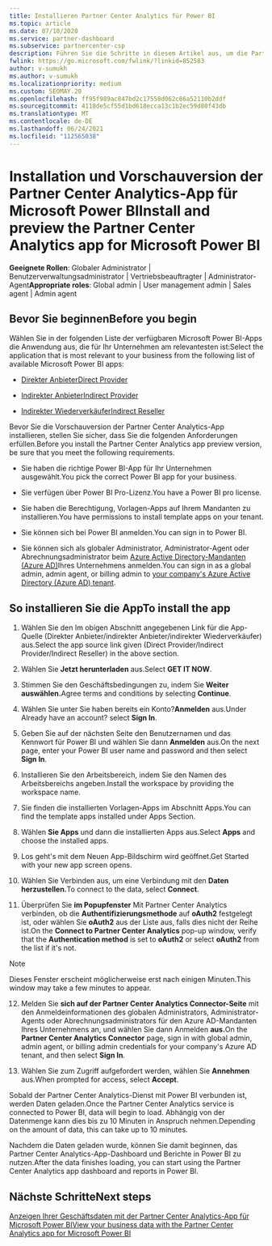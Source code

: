 ```yaml
---
title: Installieren Partner Center Analytics für Power BI
ms.topic: article
ms.date: 07/10/2020
ms.service: partner-dashboard
ms.subservice: partnercenter-csp
description: Führen Sie die Schritte in diesem Artikel aus, um die Partner Center Analytics-App für Power BI (für direkte Partner in CSP) zu installieren und eine Vorschau anzuzeigen.
fwlink: https://go.microsoft.com/fwlink/?linkid=852583
author: v-sumukh
ms.author: v-sumukh
ms.localizationpriority: medium
ms.custom: SEOMAY.20
ms.openlocfilehash: ff95f989ac847bd2c17558d062c86a52110b2ddf
ms.sourcegitcommit: 4118de5cf55d1bd618ecca13c1b2ec59d80f43db
ms.translationtype: MT
ms.contentlocale: de-DE
ms.lasthandoff: 06/24/2021
ms.locfileid: "112565038"
---
```

# <a name="install-and-preview-the-partner-center-analytics-app-for-microsoft-power-bi"></a><span data-ttu-id="d8e92-103">Installation und Vorschauversion der Partner Center Analytics-App für Microsoft Power BI</span><span class="sxs-lookup"><span data-stu-id="d8e92-103">Install and preview the Partner Center Analytics app for Microsoft Power BI</span></span>


<span data-ttu-id="d8e92-104">**Geeignete Rollen**: Globaler Administrator | Benutzerverwaltungsadministrator | Vertriebsbeauftragter | Administrator-Agent</span><span class="sxs-lookup"><span data-stu-id="d8e92-104">**Appropriate roles**: Global admin | User management admin | Sales agent | Admin agent</span></span>

## <a name="before-you-begin"></a><span data-ttu-id="d8e92-105">Bevor Sie beginnen</span><span class="sxs-lookup"><span data-stu-id="d8e92-105">Before you begin</span></span>

<span data-ttu-id="d8e92-106">Wählen Sie in der folgenden Liste der verfügbaren Microsoft Power BI-Apps die Anwendung aus, die für Ihr Unternehmen am relevantesten ist:</span><span class="sxs-lookup"><span data-stu-id="d8e92-106">Select the application that is most relevant to your business from the following list of available Microsoft Power BI apps:</span></span>

- [<span data-ttu-id="d8e92-107">Direkter Anbieter</span><span class="sxs-lookup"><span data-stu-id="d8e92-107">Direct Provider</span></span>](https://appsource.microsoft.com/product/power-bi/partnercenteranalytics.direct_provider_partner_analytics)

- [<span data-ttu-id="d8e92-108">Indirekter Anbieter</span><span class="sxs-lookup"><span data-stu-id="d8e92-108">Indirect Provider</span></span>](https://appsource.microsoft.com/product/power-bi/partnercenteranalytics.indirect_provider_partner_analytics)

- [<span data-ttu-id="d8e92-109">Indirekter Wiederverkäufer</span><span class="sxs-lookup"><span data-stu-id="d8e92-109">Indirect Reseller</span></span>](https://appsource.microsoft.com/product/power-bi/partnercenteranalytics.indirect_reseller_partner_analytics)

<span data-ttu-id="d8e92-110">Bevor Sie die Vorschauversion der Partner Center Analytics-App installieren, stellen Sie sicher, dass Sie die folgenden Anforderungen erfüllen.</span><span class="sxs-lookup"><span data-stu-id="d8e92-110">Before you install the Partner Center Analytics app preview version, be sure that you meet the following requirements.</span></span>

- <span data-ttu-id="d8e92-111">Sie haben die richtige Power BI-App für Ihr Unternehmen ausgewählt.</span><span class="sxs-lookup"><span data-stu-id="d8e92-111">You pick the correct Power BI app for your business.</span></span>

- <span data-ttu-id="d8e92-112">Sie verfügen über Power BI Pro-Lizenz.</span><span class="sxs-lookup"><span data-stu-id="d8e92-112">You have a Power BI pro license.</span></span>

- <span data-ttu-id="d8e92-113">Sie haben die Berechtigung, Vorlagen-Apps auf Ihrem Mandanten zu installieren.</span><span class="sxs-lookup"><span data-stu-id="d8e92-113">You have permissions to install template apps on your tenant.</span></span>

- <span data-ttu-id="d8e92-114">Sie können sich bei Power BI anmelden.</span><span class="sxs-lookup"><span data-stu-id="d8e92-114">You can sign in to Power BI.</span></span>

- <span data-ttu-id="d8e92-115">Sie können sich als globaler Administrator, Administrator-Agent oder Abrechnungsadministrator beim [Azure Active Directory-Mandanten (Azure AD)](azure-active-directory-tenants-and-partner-center.md)Ihres Unternehmens anmelden.</span><span class="sxs-lookup"><span data-stu-id="d8e92-115">You can sign in as a global admin, admin agent, or billing admin to [your company's Azure Active Directory (Azure AD) tenant](azure-active-directory-tenants-and-partner-center.md).</span></span>

## <a name="to-install-the-app"></a><span data-ttu-id="d8e92-116">So installieren Sie die App</span><span class="sxs-lookup"><span data-stu-id="d8e92-116">To install the app</span></span>

1. <span data-ttu-id="d8e92-117">Wählen Sie den Im obigen Abschnitt angegebenen Link für die App-Quelle (Direkter Anbieter/indirekter Anbieter/indirekter Wiederverkäufer) aus.</span><span class="sxs-lookup"><span data-stu-id="d8e92-117">Select the app source link given (Direct Provider/Indirect Provider/Indirect Reseller) in the above section.</span></span>

2. <span data-ttu-id="d8e92-118">Wählen Sie **Jetzt herunterladen** aus.</span><span class="sxs-lookup"><span data-stu-id="d8e92-118">Select **GET IT NOW**.</span></span> 

3. <span data-ttu-id="d8e92-119">Stimmen Sie den Geschäftsbedingungen zu, indem Sie **Weiter auswählen.**</span><span class="sxs-lookup"><span data-stu-id="d8e92-119">Agree terms and conditions by selecting **Continue**.</span></span>

4. <span data-ttu-id="d8e92-120">Wählen Sie unter Sie haben bereits ein Konto?**Anmelden** aus.</span><span class="sxs-lookup"><span data-stu-id="d8e92-120">Under Already have an account? select **Sign In**.</span></span>

5. <span data-ttu-id="d8e92-121">Geben Sie auf der nächsten Seite den Benutzernamen und das Kennwort für Power BI und wählen Sie dann **Anmelden** aus.</span><span class="sxs-lookup"><span data-stu-id="d8e92-121">On the next page, enter your Power BI user name and password and then select **Sign In**.</span></span>

6. <span data-ttu-id="d8e92-122">Installieren Sie den Arbeitsbereich, indem Sie den Namen des Arbeitsbereichs angeben.</span><span class="sxs-lookup"><span data-stu-id="d8e92-122">Install the workspace by providing the workspace name.</span></span>

7. <span data-ttu-id="d8e92-123">Sie finden die installierten Vorlagen-Apps im Abschnitt Apps.</span><span class="sxs-lookup"><span data-stu-id="d8e92-123">You can find the template apps installed under Apps Section.</span></span>

8. <span data-ttu-id="d8e92-124">Wählen **Sie Apps** und dann die installierten Apps aus.</span><span class="sxs-lookup"><span data-stu-id="d8e92-124">Select **Apps** and choose the installed apps.</span></span>

9. <span data-ttu-id="d8e92-125">Los geht's mit dem Neuen App-Bildschirm wird geöffnet.</span><span class="sxs-lookup"><span data-stu-id="d8e92-125">Get Started with your new app screen opens.</span></span>

10. <span data-ttu-id="d8e92-126">Wählen Sie Verbinden aus, um eine Verbindung mit den **Daten herzustellen.**</span><span class="sxs-lookup"><span data-stu-id="d8e92-126">To connect to the data, select **Connect**.</span></span>

11. <span data-ttu-id="d8e92-127">Überprüfen Sie **im Popupfenster** Mit Partner Center Analytics verbinden, ob die **Authentifizierungsmethode** auf **oAuth2** festgelegt ist, oder wählen Sie **oAuth2** aus der Liste aus, falls dies nicht der Reihe ist.</span><span class="sxs-lookup"><span data-stu-id="d8e92-127">On the **Connect to Partner Center Analytics** pop-up window, verify that the **Authentication method** is set to **oAuth2** or select **oAuth2** from the list if it's not.</span></span> 

> [!NOTE]  
>  <span data-ttu-id="d8e92-128">Dieses Fenster erscheint möglicherweise erst nach einigen Minuten.</span><span class="sxs-lookup"><span data-stu-id="d8e92-128">This window may take a few minutes to appear.</span></span>

12. <span data-ttu-id="d8e92-129">Melden Sie **sich auf der Partner Center Analytics Connector-Seite** mit den Anmeldeinformationen des globalen Administrators, Administrator-Agents oder Abrechnungsadministrators für den Azure AD-Mandanten Ihres Unternehmens an, und wählen Sie dann Anmelden **aus.**</span><span class="sxs-lookup"><span data-stu-id="d8e92-129">On the **Partner Center Analytics Connector** page, sign in with global admin, admin agent, or billing admin credentials for your company's Azure AD tenant, and then select **Sign In**.</span></span>
 
13. <span data-ttu-id="d8e92-130">Wählen Sie zum Zugriff aufgefordert werden, wählen Sie **Annehmen** aus.</span><span class="sxs-lookup"><span data-stu-id="d8e92-130">When prompted for access, select **Accept**.</span></span> 

<span data-ttu-id="d8e92-131">Sobald der Partner Center Analytics-Dienst mit Power BI verbunden ist, werden Daten geladen.</span><span class="sxs-lookup"><span data-stu-id="d8e92-131">Once the Partner Center Analytics service is connected to Power BI, data will begin to load.</span></span> <span data-ttu-id="d8e92-132">Abhängig von der Datenmenge kann dies bis zu 10 Minuten in Anspruch nehmen.</span><span class="sxs-lookup"><span data-stu-id="d8e92-132">Depending on the amount of data, this can take up to 10 minutes.</span></span> 

<span data-ttu-id="d8e92-133">Nachdem die Daten geladen wurde, können Sie damit beginnen, das Partner Center Analytics-App-Dashboard und Berichte in Power BI zu nutzen.</span><span class="sxs-lookup"><span data-stu-id="d8e92-133">After the data finishes loading, you can start using the Partner Center Analytics app dashboard and reports in Power BI.</span></span>

## <a name="next-steps"></a><span data-ttu-id="d8e92-134">Nächste Schritte</span><span class="sxs-lookup"><span data-stu-id="d8e92-134">Next steps</span></span>

[<span data-ttu-id="d8e92-135">Anzeigen Ihrer Geschäftsdaten mit der Partner Center Analytics-App für Microsoft Power BI</span><span class="sxs-lookup"><span data-stu-id="d8e92-135">View your business data with the Partner Center Analytics app for Microsoft Power BI</span></span>](power-bi-app-for-direct-partners-use.md)
